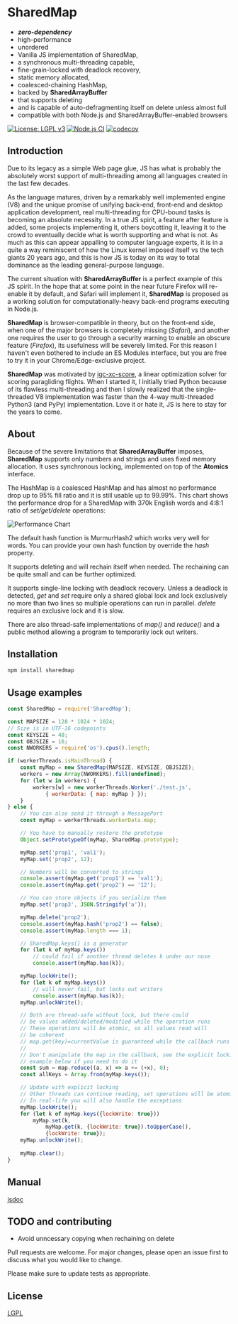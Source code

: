 # SharedMap

 * ***zero-dependency***
 * high-performance
 * unordered
 * Vanilla JS implementation of SharedMap,
 * a synchronous multi-threading capable,
 * fine-grain-locked with deadlock recovery,
 * static memory allocated,
 * coalesced-chaining HashMap,
 * backed by **SharedArrayBuffer**
 * that supports deleting
 * and is capable of auto-defragmenting itself on delete unless almost full
 * compatible with both Node.js and SharedArrayBuffer-enabled browsers

 [![License: LGPL v3](https://img.shields.io/badge/License-LGPL%20v3-blue.svg)](https://www.gnu.org/licenses/lgpl-3.0)
 [![Node.js CI](https://github.com/mmomtchev/SharedMap/workflows/Node.js%20CI/badge.svg)](https://github.com/mmomtchev/SharedMap/actions?query=workflow%3A%22Node.js+CI%22)
 [![codecov](https://codecov.io/gh/mmomtchev/SharedMap/branch/master/graph/badge.svg)](https://codecov.io/gh/mmomtchev/SharedMap)

## Introduction

Due to its legacy as a simple Web page glue, JS has what is probably the absolutely worst support of multi-threading among all languages created in the last few decades.

As the language matures, driven by a remarkably well implemented engine (V8) and the unique promise of unifying back-end, front-end and desktop application development, real multi-threading for CPU-bound tasks is becoming an absolute necessity.
In a true JS spirit, a feature after feature is added, some projects implementing it, others boycotting it, leaving it to the crowd to eventually decide what is worth supporting and what is not. As much as this can appear appalling to computer language experts, it is in a quite a way reminiscent of how the Linux kernel imposed itself vs the tech giants 20 years ago, and this is how JS is today on its way to total dominance as the leading general-purpose language.

The current situation with **SharedArrayBuffer** is a perfect example of this JS spirit. In the hope that at some point in the near future Firefox will re-enable it by default, and Safari will implement it, **SharedMap** is proposed as a working solution for computationally-heavy back-end programs executing in Node.js.

**SharedMap** is browser-compatible in theory, but on the front-end side, when one of the major browsers is completely missing (*Safari*), and another one requires the user to go through a security warning to enable an obscure feature (*Firefox*), its usefulness will be severely limited. For this reason I haven't even bothered to include an ES Modules interface, but you are free to try it in your Chrome/Edge-exclusive project.

**SharedMap** was motivated by [igc-xc-score](https://github.com/mmomtchev/igc-xc-score), a linear optimization solver for scoring paragliding flights. When I started it, I initially tried Python because of its flawless multi-threading and then I slowly realized that the single-threaded V8 implementation was faster than the 4-way multi-threaded Python3 (and PyPy) implementation. Love it or hate it, JS is here to stay for the years to come.

## About

Because of the severe limitations that **SharedArrayBuffer** imposes, **SharedMap** supports only numbers and strings and uses fixed memory allocation. It uses synchronous locking, implemented on top of the **Atomics** interface.

The HashMap is a coalesced HashMap and has almost no performance drop up to 95% fill ratio and it is still usable up to 99.99%.
This chart shows the performance drop for a SharedMap with 370k English words and 4:8:1 ratio of *set/get/delete* operations:

![Performance Chart](https://gist.githubusercontent.com/mmomtchev/01f50eedac8d2a61346a9a0f373c24e4/raw/b49d0130e16c24137b56efa87540c84544b1630f/performance.png)

The default hash function is MurmurHash2 which works very well for words. You can provide your own hash function by override the *hash* property.

It supports deleting and will rechain itself when needed. The rechaining can be quite small and can be further optimized.

It supports single-line locking with deadlock recovery. Unless a deadlock is detected, *get* and *set* require only a shared global lock and lock exclusively no more than two lines so multiple operations can run in parallel. *delete* requires an exclusive lock and it is slow.

There are also thread-safe implementations of *map()* and *reduce()* and a public method allowing a program to temporarily lock out writers.

## Installation

```bash
npm install sharedmap
```

## Usage examples
```js
const SharedMap = require('SharedMap');

const MAPSIZE = 128 * 1024 * 1024;
// Size is in UTF-16 codepoints
const KEYSIZE = 48;
const OBJSIZE = 16;
const NWORKERS = require('os').cpus().length;

if (workerThreads.isMainThread) {
    const myMap = new SharedMap(MAPSIZE, KEYSIZE, OBJSIZE);
    workers = new Array(NWORKERS).fill(undefined);
    for (let w in workers) {
        workers[w] = new workerThreads.Worker('./test.js',
            { workerData: { map: myMap } });
    }
} else {
    // You can also send it through a MessagePort
    const myMap = workerThreads.workerData.map;

    // You have to manually restore the prototype
    Object.setPrototypeOf(myMap, SharedMap.prototype);

    myMap.set('prop1', 'val1');
    myMap.set('prop2', 12);

    // Numbers will be converted to strings
    console.assert(myMap.get('prop1') == 'val1');
    console.assert(myMap.get('prop2') == '12');

    // You can store objects if you serialize them
    myMap.set('prop3', JSON.Stringify('a'));

    myMap.delete('prop2');
    console.assert(myMap.hash('prop2') == false);
    console.assert(myMap.length === 1);

    // SharedMap.keys() is a generator
    for (let k of myMap.keys())
        // could fail if another thread deletes k under our nose
        console.assert(myMap.has(k));

    myMap.lockWrite();
    for (let k of myMap.keys())
        // will never fail, but locks out writers
        console.assert(myMap.has(k));
    myMap.unlockWrite();

    // Both are thread-safe without lock, but there could
    // be values added/deleted/modified while the operation runs
    // These operations will be atomic, so all values read will
    // be coherent
    // map.get(key)=currentValue is guaranteed while the callback runs
    //
    // Don't manipulate the map in the callback, see the explicit locking
    // example below if you need to do it
    const sum = map.reduce((a, x) => a += (+x), 0);
    const allKeys = Array.from(myMap.keys());

    // Update with explicit locking
    // Other threads can continue reading, set operations will be atomic
    // In real-life you will also handle the exceptions
    myMap.lockWrite();
    for (let k of myMap.keys({lockWrite: true}))
        myMap.set(k,
            myMap.get(k, {lockWrite: true}).toUpperCase(),
            {lockWrite: true});
    myMap.unlockWrite();
    
    myMap.clear();
}
```

## Manual

[jsdoc](https://mmomtchev.github.io/SharedMap/)

## TODO and contributing

* Avoid unncessary copying when rechaining on delete

Pull requests are welcome. For major changes, please open an issue first to discuss what you would like to change.

Please make sure to update tests as appropriate.

## License
[LGPL](https://choosealicense.com/licenses/lgpl-3.0/)
